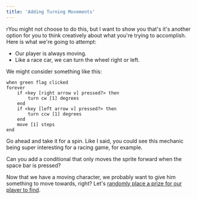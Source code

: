 ```yaml
---
title: 'Adding Turning Movements'
---
```


<script>
  import Exercise from '../lib/exercise.svelte';
</script>

rYou might not choose to do this, but I want to show you that's it's another option for you to think creatively about what you're trying to accomplish. Here is what we're going to attempt:

- Our player is always moving.
- Like a race car, we can turn the wheel right or left.

We might consider something like this:

```scratch
when green flag clicked
forever
	if <key [right arrow v] pressed?> then
		turn cw [1] degrees
	end
	if <key [left arrow v] pressed?> then
		turn ccw [1] degrees
	end
	move [1] steps
end
```

Go ahead and take it for a spin. Like I said, you could see this mechanic being super interesting for a racing game, for example.

<Exercise>
  Can you add a conditional that only moves the sprite forward when the space bar is pressed?
</Exercise>

Now that we have a moving character, we probably want to give him something to move towards, right? Let's [randomly place a prize for our player to find](randomly-moving-the-prize).
